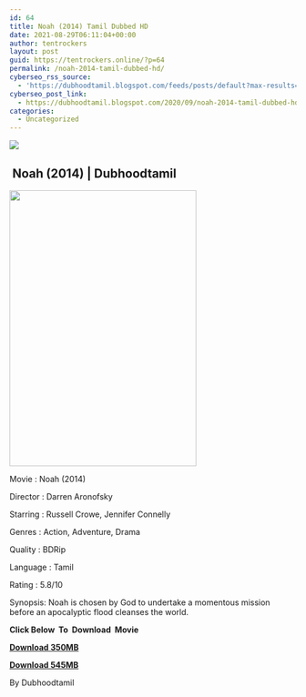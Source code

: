 ```yaml
---
id: 64
title: Noah (2014) Tamil Dubbed HD
date: 2021-08-29T06:11:04+00:00
author: tentrockers
layout: post
guid: https://tentrockers.online/?p=64
permalink: /noah-2014-tamil-dubbed-hd/
cyberseo_rss_source:
  - 'https://dubhoodtamil.blogspot.com/feeds/posts/default?max-results=150&start-index=1'
cyberseo_post_link:
  - https://dubhoodtamil.blogspot.com/2020/09/noah-2014-tamil-dubbed-hd.html
categories:
  - Uncategorized
---
```

<div class="media_block">
  <img src="https://1.bp.blogspot.com/-VsjSVmes7mg/X2wioqRrqLI/AAAAAAAAChQ/f5_SN-RdDg84cAN3aZLanyrOGJ44UAVugCNcBGAsYHQ/s72-w328-h485-c/6a6d741009775988d8ea588eb38f897a.jpg" class="media_thumbnail" />
</div>

## &nbsp;Noah (2014) | Dubhoodtamil

<div class="separator">
  <a href="https://1.bp.blogspot.com/-VsjSVmes7mg/X2wioqRrqLI/AAAAAAAAChQ/f5_SN-RdDg84cAN3aZLanyrOGJ44UAVugCNcBGAsYHQ/s1500/6a6d741009775988d8ea588eb38f897a.jpg" imageanchor="1"><img loading="lazy" border="0" data-original-height="1500" data-original-width="1013" height="485" src="https://1.bp.blogspot.com/-VsjSVmes7mg/X2wioqRrqLI/AAAAAAAAChQ/f5_SN-RdDg84cAN3aZLanyrOGJ44UAVugCNcBGAsYHQ/w328-h485/6a6d741009775988d8ea588eb38f897a.jpg" width="328" /></a>
</div>

Movie	<span></span>:	<span></span>Noah (2014)&nbsp;

Director	<span></span>:	<span></span>Darren Aronofsky&nbsp;

Starring	<span></span>:	<span></span>Russell Crowe, Jennifer Connelly&nbsp;

Genres	<span></span>:	<span></span>Action, Adventure, Drama&nbsp;

Quality	<span></span>:	<span></span>BDRip&nbsp;

Language	<span></span>:	<span></span>Tamil&nbsp;

Rating	<span></span>:	<span></span>5.8/10&nbsp;

Synopsis: Noah is chosen by God to undertake a momentous mission before an apocalyptic flood cleanses the world.

**<span>Click Below&nbsp; To&nbsp; Download&nbsp; Movie</span>**

**<span><a href="https://oncehelp.com/Noah-1" target="_blank" rel="noopener">Download 350MB</a></span>**

**<span><a href="https://oncehelp.com/Noah-2" target="_blank" rel="noopener">Download 545MB</a></span>**

By Dubhoodtamil